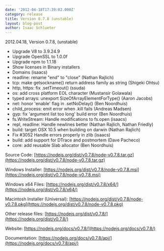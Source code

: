 ```yaml
---
date: '2012-04-18T17:39:02.000Z'
category: release
title: Version 0.7.8 (unstable)
layout: blog-post
author: Isaac Schlueter
---
```


2012.04.18, Version 0.7.8, (unstable)

- Upgrade V8 to 3.9.24.9
- Upgrade OpenSSL to 1.0.0f
- Upgrade npm to 1.1.18
- Show licenses in Binary installers
- Domains (isaacs)
- readline: rename "end" to "close" (Nathan Rajlich)
- tcp: make getsockname() return address family as string (Shigeki Ohtsu)
- http, https: fix .setTimeout() (ssuda)
- os: add cross platform EOL character (Mustansir Golawala)
- typed arrays: unexport SizeOfArrayElementForType() (Aaron Jacobs)
- net: honor 'enable' flag in .setNoDelay() (Ben Noordhuis)
- child_process: emit error when .kill fails (Andreas Madsen)
- gyp: fix 'argument list too long' build error (Ben Noordhuis)
- fs.WriteStream: Handle modifications to fs.open (isaacs)
- repl, readline: Handle newlines better (Nathan Rajlich, Nathan Friedly)
- build: target OSX 10.5 when building on darwin (Nathan Rajlich)
- Fix #3052 Handle errors properly in zlib (isaacs)
- build: add support for DTrace and postmortem (Dave Pacheco)
- core: add reusable Slab allocator (Ben Noordhuis)

Source Code: [https://nodejs.org/dist/v0.7.8/node-v0.7.8.tar.gz](https://nodejs.org/dist/v0.7.8/node-v0.7.8.tar.gz)

Windows Installer: [https://nodejs.org/dist/v0.7.8/node-v0.7.8.msi](https://nodejs.org/dist/v0.7.8/node-v0.7.8.msi)

Windows x64 Files: [https://nodejs.org/dist/v0.7.8/x64/](https://nodejs.org/dist/v0.7.8/x64/)

Macintosh Installer (Universal): [https://nodejs.org/dist/v0.7.8/node-v0.7.8.pkg](https://nodejs.org/dist/v0.7.8/node-v0.7.8.pkg)

Other release files: [https://nodejs.org/dist/v0.7.8/](https://nodejs.org/dist/v0.7.8/)

Website: [https://nodejs.org/docs/v0.7.8/](https://nodejs.org/docs/v0.7.8/)

Documentation: [https://nodejs.org/docs/v0.7.8/api/](https://nodejs.org/docs/v0.7.8/api/)
